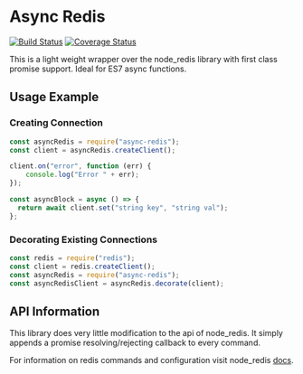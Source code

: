 Async Redis
===========================

[![Build Status](https://travis-ci.org/moaxaca/async-redis.svg?branch=master)](https://travis-ci.org/moaxaca/async-redis)
[![Coverage Status](https://coveralls.io/repos/github/moaxaca/async-redis/badge.svg)](https://coveralls.io/github/moaxaca/async-redis)

This is a light weight wrapper over the node_redis library with first class promise support. Ideal for ES7 async functions. 

## Usage Example

### Creating Connection
```js
const asyncRedis = require("async-redis");
const client = asyncRedis.createClient();

client.on("error", function (err) {
    console.log("Error " + err);
});

const asyncBlock = async () => {
  return await client.set("string key", "string val");
};
```

### Decorating Existing Connections
```js
const redis = require("redis");
const client = redis.createClient();
const asyncRedis = require("async-redis");
const asyncRedisClient = asyncRedis.decorate(client);
```

## API Information
This library does very little modification to the api of node_redis. 
It simply appends a promise resolving/rejecting callback to every command. 

For information on redis commands and configuration visit node_redis 
[docs](http://redis.js.org). 


